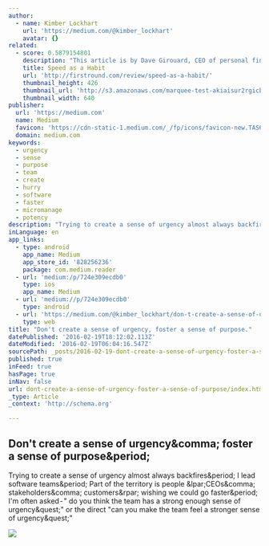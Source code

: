 ```yaml
---
author:
  - name: Kimber Lockhart
    url: 'https://medium.com/@kimber_lockhart'
    avatar: {}
related:
  - score: 0.5879154801
    description: "This article is by Dave Girouard, CEO of personal finance startup Upstart, and former President of Google Enterprise Apps. He's well known for building Google's enterprise apps division into a $1B+ global business. Here he shares his tips for making speed fundamental to your company."
    title: Speed as a Habit
    url: 'http://firstround.com/review/speed-as-a-habit/'
    thumbnail_height: 426
    thumbnail_url: 'http://s3.amazonaws.com/marquee-test-akiaisur2rgicbmpehea/8A0V9qL9TTic0g9CdcXm_Dave%20Hero.jpg'
    thumbnail_width: 640
publisher:
  url: 'https://medium.com'
  name: Medium
  favicon: 'https://cdn-static-1.medium.com/_/fp/icons/favicon-new.TAS6uQ-Y7kcKgi0xjcYHXw.ico'
  domain: medium.com
keywords:
  - urgency
  - sense
  - purpose
  - team
  - create
  - hurry
  - software
  - faster
  - micromanage
  - potency
description: "Trying to create a sense of urgency almost always backfires. I lead software teams. Part of the territory is people (CEOs, stakeholders, customers) wishing we could go faster. I'm often asked - \" do you think the team has a strong enough sense of urgency?\" or the direct \"can you make the team feel a stronger sense of urgency?\""
inLanguage: en
app_links:
  - type: android
    app_name: Medium
    app_store_id: '828256236'
    package: com.medium.reader
  - url: 'medium:/p/724e309ecdb0'
    type: ios
    app_name: Medium
  - url: 'medium://p/724e309ecdb0'
    type: android
  - url: 'https://medium.com/@kimber_lockhart/don-t-create-a-sense-of-urgency-foster-a-sense-of-purpose-724e309ecdb0'
    type: web
title: "Don't create a sense of urgency, foster a sense of purpose."
datePublished: '2016-02-19T18:12:02.113Z'
dateModified: '2016-02-19T06:04:16.547Z'
sourcePath: _posts/2016-02-19-dont-create-a-sense-of-urgency-foster-a-sense-of-purpose.md
published: true
inFeed: true
hasPage: true
inNav: false
url: dont-create-a-sense-of-urgency-foster-a-sense-of-purpose/index.html
_type: Article
_context: 'http://schema.org'

---
```

<article style=""><h1>Don't create a sense of urgency&amp;comma; foster a sense of purpose&amp;period;</h1><p>Trying to create a sense of urgency almost always backfires&amp;period; I lead software teams&amp;period; Part of the territory is people &amp;lpar;CEOs&amp;comma; stakeholders&amp;comma; customers&amp;rpar; wishing we could go faster&amp;period; I'm often asked - " do you think the team has a strong enough sense of urgency&amp;quest;" or the direct "can you make the team feel a stronger sense of urgency&amp;quest;"</p><img src="https://cdn-images-1.medium.com/max/800/1*ets1QDLUhEwOMsUkpzqmZA.png" /></article>